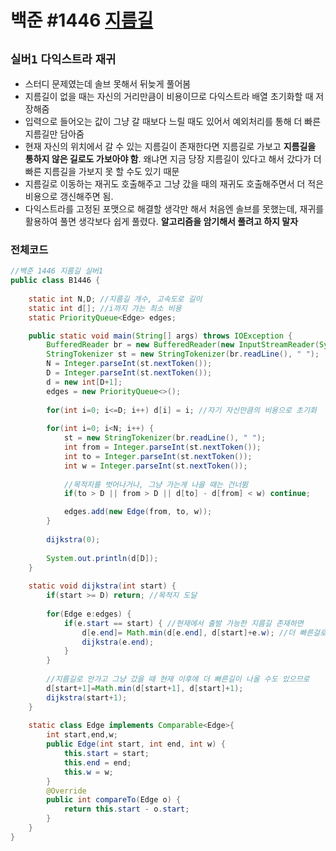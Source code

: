 # 백준 #1446 [지름길](https://www.acmicpc.net/problem/1446)
`실버1` `다익스트라` `재귀`
---
- 스터디 문제였는데 솔브 못해서 뒤늦게 풀어봄
- 지름길이 없을 때는 자신의 거리만큼이 비용이므로 다익스트라 배열 초기화할 때 저장해줌
- 입력으로 들어오는 값이 그냥 갈 때보다 느릴 때도 있어서 예외처리를 통해 더 빠른 지름길만 담아줌
- 현재 자신의 위치에서 갈 수 있는 지름길이 존재한다면 지름길로 가보고 **지름길을 통하지 않은 길로도 가보아야 함**. 왜냐면 지금 당장 지름길이 있다고 해서 갔다가 더 빠른 지름길을 가보지 못 할 수도 있기 때문
- 지름길로 이동하는 재귀도 호출해주고 그냥 갔을 때의 재귀도 호출해주면서 더 적은 비용으로 갱신해주면 됨.
- 다익스트라를 고정된 포맷으로 해결할 생각만 해서 처음엔 솔브를 못했는데, 재귀를 활용하여 풀면 생각보다 쉽게 풀렸다. **알고리즘을 암기해서 풀려고 하지 말자**

### 전체코드
```java
//백준 1446 지름길 실버1
public class B1446 {
	
	static int N,D; //지름길 개수, 고속도로 길이
	static int d[]; //i까지 가는 최소 비용
	static PriorityQueue<Edge> edges;

	public static void main(String[] args) throws IOException {
		BufferedReader br = new BufferedReader(new InputStreamReader(System.in));
		StringTokenizer st = new StringTokenizer(br.readLine(), " ");
		N = Integer.parseInt(st.nextToken());
		D = Integer.parseInt(st.nextToken());
		d = new int[D+1];
		edges = new PriorityQueue<>();
		
		for(int i=0; i<=D; i++) d[i] = i; //자기 자신만큼의 비용으로 초기화
		
		for(int i=0; i<N; i++) {
			st = new StringTokenizer(br.readLine(), " ");
			int from = Integer.parseInt(st.nextToken());
			int to = Integer.parseInt(st.nextToken());
			int w = Integer.parseInt(st.nextToken());
			
			//목적지를 벗어나거나, 그냥 가는게 나을 때는 건너뜀
			if(to > D || from > D || d[to] - d[from] < w) continue;

			edges.add(new Edge(from, to, w));
		}
		
		dijkstra(0);
		
		System.out.println(d[D]);
	}
		
	static void dijkstra(int start) {
		if(start >= D) return; //목적지 도달
		
		for(Edge e:edges) {
			if(e.start == start) { //현재에서 출발 가능한 지름길 존재하면
				d[e.end]= Math.min(d[e.end], d[start]+e.w); //더 빠른걸로 갱신하고
				dijkstra(e.end); 
			}
		}
		
		//지름길로 안가고 그냥 갔을 때 현재 이후에 더 빠른길이 나올 수도 있으므로 
		d[start+1]=Math.min(d[start+1], d[start]+1);
		dijkstra(start+1);
	}
	
	static class Edge implements Comparable<Edge>{
		int start,end,w;
		public Edge(int start, int end, int w) {
			this.start = start;
			this.end = end;
			this.w = w;
		}
		@Override
		public int compareTo(Edge o) {
			return this.start - o.start;
		}
	}
}

```
